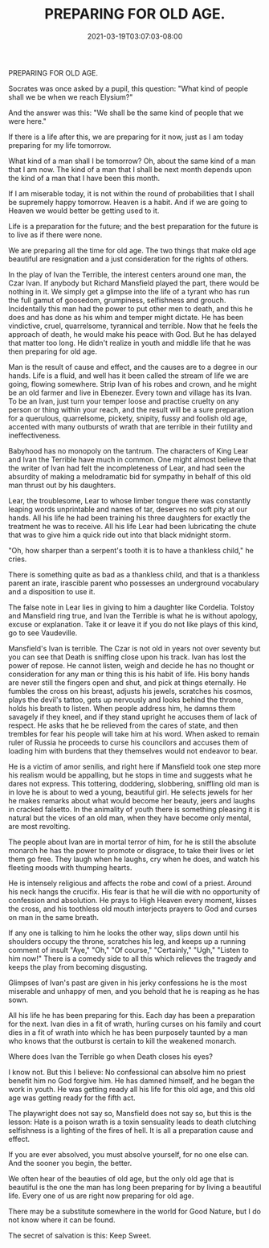 ﻿---
title: "PREPARING FOR OLD AGE."
date: 2021-03-19T03:07:03-08:00
description: "Self-Help Tips for Web Success"
featured_image: "/images/Self-Help.jpg"
tags: ["Self Help"]
---

PREPARING FOR OLD AGE. 

Socrates was once asked by a pupil, this question: "What kind of people shall we be when we reach Elysium?" 

And the answer was this: "We shall be the same kind of people that we were here." 

If there is a life after this, we are preparing for it now, just as I am today preparing for my life tomorrow. 

What kind of a man shall I be tomorrow? Oh, about the same kind of a man that I am now. The kind of a man that I shall be next month depends upon the kind of a man that I have been this month. 

If I am miserable today, it is not within the round of probabilities that I shall be supremely happy tomorrow. Heaven is a habit. And if we are going to Heaven we would better be getting used to it. 

Life is a preparation for the future; and the best preparation for the future is to live as if there were none. 

We are preparing all the time for old age. The two things that make old age beautiful are resignation and a just consideration for the rights of others. 

In the play of Ivan the Terrible, the interest centers around one man, the Czar Ivan. If anybody but Richard Mansfield played the part, there would be nothing in it. We simply get a glimpse into the life of a tyrant who has run the full gamut of goosedom, grumpiness, selfishness and grouch. Incidentally this man had the power to put other men to death, and this he does and has done as his whim and temper might dictate. He has been vindictive, cruel, quarrelsome, tyrannical and terrible. Now that he feels the approach of death, he would make his peace with God. But he has delayed that matter too long. He didn't realize in youth and middle life that he was then preparing for old age. 

Man is the result of cause and effect, and the causes are to a degree in our hands. Life is a fluid, and well has it been called the stream of life we are going, flowing somewhere. Strip Ivan of his robes and crown, and he might be an old farmer and live in Ebenezer. Every town and village has its Ivan. To be an Ivan, just turn your temper loose and practise cruelty on any person or thing within your reach, and the result will be a sure preparation for a querulous, quarrelsome, pickety, snipity, fussy and foolish old age, accented with many outbursts of wrath that are terrible in their futility and ineffectiveness. 

Babyhood has no monopoly on the tantrum. The characters of King Lear and Ivan the Terrible have much in common. One might almost believe that the writer of Ivan had felt the incompleteness of Lear, and had seen the absurdity of making a melodramatic bid for sympathy in behalf of this old man thrust out by his daughters. 

Lear, the troublesome, Lear to whose limber tongue there was constantly leaping words unprintable and names of tar, deserves no soft pity at our hands. All his life he had been training his three daughters for exactly the treatment he was to receive. All his life Lear had been lubricating the chute that was to give him a quick ride out into that black midnight storm. 

"Oh, how sharper than a serpent's tooth it is to have a thankless child," he cries. 

There is something quite as bad as a thankless child, and that is a thankless parent an irate, irascible parent who possesses an underground vocabulary and a disposition to use it. 

The false note in Lear lies in giving to him a daughter like Cordelia. Tolstoy and Mansfield ring true, and Ivan the Terrible is what he is without apology, excuse or explanation. Take it or leave it if you do not like plays of this kind, go to see Vaudeville. 

Mansfield's Ivan is terrible. The Czar is not old in years not over seventy but you can see that Death is sniffing close upon his track. Ivan has lost the power of repose. He cannot listen, weigh and decide he has no thought or consideration for any man or thing this is his habit of life. His bony hands are never still the fingers open and shut, and pick at things eternally. He fumbles the cross on his breast, adjusts his jewels, scratches his cosmos, plays the devil's tattoo, gets up nervously and looks behind the throne, holds his breath to listen. When people address him, he damns them savagely if they kneel, and if they stand upright he accuses them of lack of respect. He asks that he be relieved from the cares of state, and then trembles for fear his people will take him at his word. When asked to remain ruler of Russia he proceeds to curse his councilors and accuses them of loading him with burdens that they themselves would not endeavor to bear. 

He is a victim of amor senilis, and right here if Mansfield took one step more his realism would be appalling, but he stops in time and suggests what he dares not express. This tottering, doddering, slobbering, sniffling old man is in love he is about to wed a young, beautiful girl. He selects jewels for her he makes remarks about what would become her beauty, jeers and laughs in cracked falsetto. In the animality of youth there is something pleasing it is natural but the vices of an old man, when they have become only mental, are most revolting. 

The people about Ivan are in mortal terror of him, for he is still the absolute monarch he has the power to promote or disgrace, to take their lives or let them go free. They laugh when he laughs, cry when he does, and watch his fleeting moods with thumping hearts. 

He is intensely religious and affects the robe and cowl of a priest. Around his neck hangs the crucifix. His fear is that he will die with no opportunity of confession and absolution. He prays to High Heaven every moment, kisses the cross, and his toothless old mouth interjects prayers to God and curses on man in the same breath. 

If any one is talking to him he looks the other way, slips down until his shoulders occupy the throne, scratches his leg, and keeps up a running comment of insult "Aye," "Oh," "Of course," "Certainly," "Ugh," "Listen to him now!" There is a comedy side to all this which relieves the tragedy and keeps the play from becoming disgusting. 

Glimpses of Ivan's past are given in his jerky confessions he is the most miserable and unhappy of men, and you behold that he is reaping as he has sown. 

All his life he has been preparing for this. Each day has been a preparation for the next. Ivan dies in a fit of wrath, hurling curses on his family and court dies in a fit of wrath into which he has been purposely taunted by a man who knows that the outburst is certain to kill the weakened monarch. 

Where does Ivan the Terrible go when Death closes his eyes? 

I know not. But this I believe: No confessional can absolve him no priest benefit him no God forgive him. He has damned himself, and he began the work in youth. He was getting ready all his life for this old age, and this old age was getting ready for the fifth act. 

The playwright does not say so, Mansfield does not say so, but this is the lesson: Hate is a poison wrath is a toxin sensuality leads to death clutching selfishness is a lighting of the fires of hell. It is all a preparation cause and effect. 

If you are ever absolved, you must absolve yourself, for no one else can. And the sooner you begin, the better. 

We often hear of the beauties of old age, but the only old age that is beautiful is the one the man has long been preparing for by living a beautiful life. Every one of us are right now preparing for old age. 

There may be a substitute somewhere in the world for Good Nature, but I do not know where it can be found. 

The secret of salvation is this: Keep Sweet.

